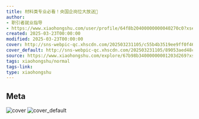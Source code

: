 ```yaml
---
title: 材料类专业必看！央国企岗位大放送🎉
author:
- 职引者就业指导
- https://www.xiaohongshu.com/user/profile/64f8b20400000000040270c0?xsec_token=undefined
created: 2025-03-23T00:00:00
modified: 2025-03-23T00:00:00
cover: http://sns-webpic-qc.xhscdn.com/202503231105/c55b4b3519ee9ff0f461faf5771f97a0/1040g00831e6sfijo0m6g5p7om8214s60qba2uro!nc_n_webp_prv_1
cover_default: http://sns-webpic-qc.xhscdn.com/202503231105/89053aed48c4637fa13e76737d708af9/1040g00831e6sfijo0m6g5p7om8214s60qba2uro!nc_n_webp_mw_1
source: https://www.xiaohongshu.com/explore/67b98b34000000001203d269?xsec_token=ABBAvM36TJ9dhvhbj0TSQqXjtTmDUWutk3Fhxzlw-g_pE=
tags: xiaohongshu/normal
tags-link:
type: xiaohongshu
---
```


## Meta

![cover](http://sns-webpic-qc.xhscdn.com/202503231105/c55b4b3519ee9ff0f461faf5771f97a0/1040g00831e6sfijo0m6g5p7om8214s60qba2uro!nc_n_webp_prv_1)
![cover_default](http://sns-webpic-qc.xhscdn.com/202503231105/89053aed48c4637fa13e76737d708af9/1040g00831e6sfijo0m6g5p7om8214s60qba2uro!nc_n_webp_mw_1)
